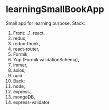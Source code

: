 # learningSmallBookApp
Small app for learning purpose. Stack: 
1. Front: 
..1. react, 
  2. redux, 
  3. redux-thunk, 
  4. react-router,
  5. Formik,
  6. Yup (Formik validationSchema),
  7. immer,
  8. axios,
  9. uuid
2. Back: 
  1. node,
  2. express, 
  3. mongoDB,
  4. express-validator
